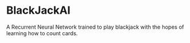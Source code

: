 # BlackJackAI
A Recurrent Neural Network trained to play blackjack with the hopes of learning how to count cards.
